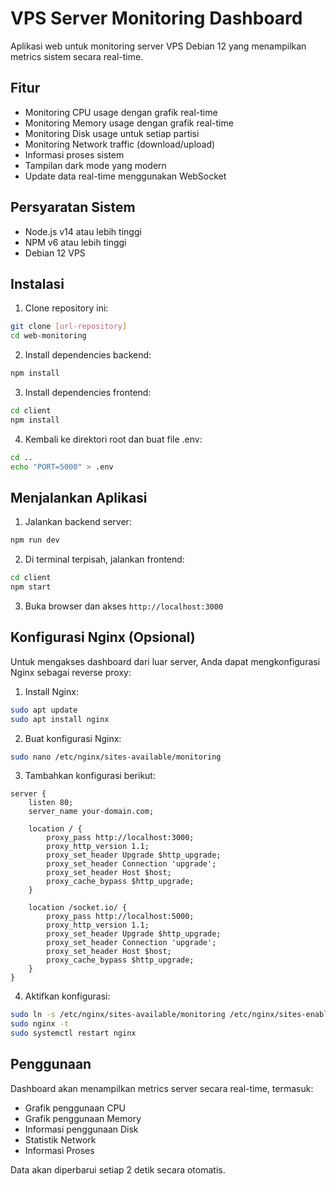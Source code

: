 # VPS Server Monitoring Dashboard

Aplikasi web untuk monitoring server VPS Debian 12 yang menampilkan metrics sistem secara real-time.

## Fitur

- Monitoring CPU usage dengan grafik real-time
- Monitoring Memory usage dengan grafik real-time
- Monitoring Disk usage untuk setiap partisi
- Monitoring Network traffic (download/upload)
- Informasi proses sistem
- Tampilan dark mode yang modern
- Update data real-time menggunakan WebSocket

## Persyaratan Sistem

- Node.js v14 atau lebih tinggi
- NPM v6 atau lebih tinggi
- Debian 12 VPS

## Instalasi

1. Clone repository ini:
```bash
git clone [url-repository]
cd web-monitoring
```

2. Install dependencies backend:
```bash
npm install
```

3. Install dependencies frontend:
```bash
cd client
npm install
```

4. Kembali ke direktori root dan buat file .env:
```bash
cd ..
echo "PORT=5000" > .env
```

## Menjalankan Aplikasi

1. Jalankan backend server:
```bash
npm run dev
```

2. Di terminal terpisah, jalankan frontend:
```bash
cd client
npm start
```

3. Buka browser dan akses `http://localhost:3000`

## Konfigurasi Nginx (Opsional)

Untuk mengakses dashboard dari luar server, Anda dapat mengkonfigurasi Nginx sebagai reverse proxy:

1. Install Nginx:
```bash
sudo apt update
sudo apt install nginx
```

2. Buat konfigurasi Nginx:
```bash
sudo nano /etc/nginx/sites-available/monitoring
```

3. Tambahkan konfigurasi berikut:
```nginx
server {
    listen 80;
    server_name your-domain.com;

    location / {
        proxy_pass http://localhost:3000;
        proxy_http_version 1.1;
        proxy_set_header Upgrade $http_upgrade;
        proxy_set_header Connection 'upgrade';
        proxy_set_header Host $host;
        proxy_cache_bypass $http_upgrade;
    }

    location /socket.io/ {
        proxy_pass http://localhost:5000;
        proxy_http_version 1.1;
        proxy_set_header Upgrade $http_upgrade;
        proxy_set_header Connection 'upgrade';
        proxy_set_header Host $host;
        proxy_cache_bypass $http_upgrade;
    }
}
```

4. Aktifkan konfigurasi:
```bash
sudo ln -s /etc/nginx/sites-available/monitoring /etc/nginx/sites-enabled/
sudo nginx -t
sudo systemctl restart nginx
```

## Penggunaan

Dashboard akan menampilkan metrics server secara real-time, termasuk:
- Grafik penggunaan CPU
- Grafik penggunaan Memory
- Informasi penggunaan Disk
- Statistik Network
- Informasi Proses

Data akan diperbarui setiap 2 detik secara otomatis. 